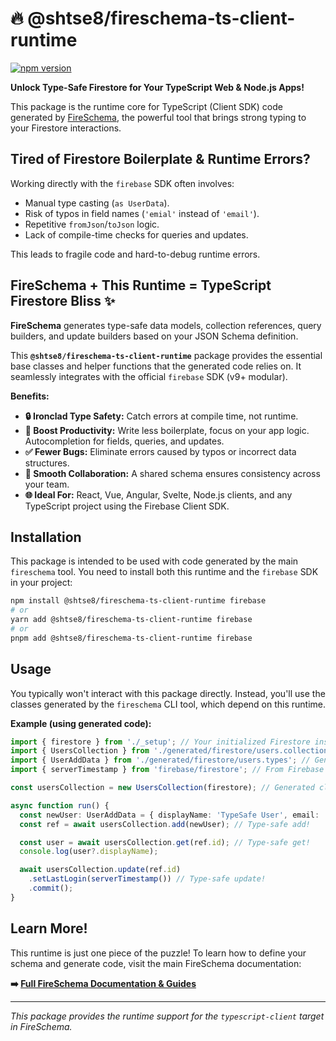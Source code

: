 # 🔥 @shtse8/fireschema-ts-client-runtime

[![npm version](https://badge.fury.io/js/%40shtse8%2Ffireschema-ts-client-runtime.svg)](https://badge.fury.io/js/%40shtse8%2Ffireschema-ts-client-runtime)

**Unlock Type-Safe Firestore for Your TypeScript Web & Node.js Apps!**

This package is the runtime core for TypeScript (Client SDK) code generated by [FireSchema](https://github.com/shtse8/FireSchema), the powerful tool that brings strong typing to your Firestore interactions.

## Tired of Firestore Boilerplate & Runtime Errors?

Working directly with the `firebase` SDK often involves:

-   Manual type casting (`as UserData`).
-   Risk of typos in field names (`'emial'` instead of `'email'`).
-   Repetitive `fromJson`/`toJson` logic.
-   Lack of compile-time checks for queries and updates.

This leads to fragile code and hard-to-debug runtime errors.

## FireSchema + This Runtime = TypeScript Firestore Bliss ✨

**FireSchema** generates type-safe data models, collection references, query builders, and update builders based on your JSON Schema definition.

This **`@shtse8/fireschema-ts-client-runtime`** package provides the essential base classes and helper functions that the generated code relies on. It seamlessly integrates with the official `firebase` SDK (v9+ modular).

**Benefits:**

-   **🔒 Ironclad Type Safety:** Catch errors at compile time, not runtime.
-   **🚀 Boost Productivity:** Write less boilerplate, focus on your app logic. Autocompletion for fields, queries, and updates.
-   **✅ Fewer Bugs:** Eliminate errors caused by typos or incorrect data structures.
-   **🤝 Smooth Collaboration:** A shared schema ensures consistency across your team.
-   **🌐 Ideal For:** React, Vue, Angular, Svelte, Node.js clients, and any TypeScript project using the Firebase Client SDK.

## Installation

This package is intended to be used with code generated by the main `fireschema` tool. You need to install both this runtime and the `firebase` SDK in your project:

```bash
npm install @shtse8/fireschema-ts-client-runtime firebase
# or
yarn add @shtse8/fireschema-ts-client-runtime firebase
# or
pnpm add @shtse8/fireschema-ts-client-runtime firebase
```

## Usage

You typically won't interact with this package directly. Instead, you'll use the classes generated by the `fireschema` CLI tool, which depend on this runtime.

**Example (using generated code):**

```typescript
import { firestore } from './_setup'; // Your initialized Firestore instance
import { UsersCollection } from './generated/firestore/users.collection'; // Generated by FireSchema
import { UserAddData } from './generated/firestore/users.types'; // Generated by FireSchema
import { serverTimestamp } from 'firebase/firestore'; // From Firebase SDK

const usersCollection = new UsersCollection(firestore); // Generated class uses this runtime

async function run() {
  const newUser: UserAddData = { displayName: 'TypeSafe User', email: 'safe@example.com' };
  const ref = await usersCollection.add(newUser); // Type-safe add!

  const user = await usersCollection.get(ref.id); // Type-safe get!
  console.log(user?.displayName);

  await usersCollection.update(ref.id)
    .setLastLogin(serverTimestamp()) // Type-safe update!
    .commit();
}
```

## Learn More!

This runtime is just one piece of the puzzle! To learn how to define your schema and generate code, visit the main FireSchema documentation:

**➡️ [Full FireSchema Documentation & Guides](https://shtse8.github.io/FireSchema/)**

---

*This package provides the runtime support for the `typescript-client` target in FireSchema.*